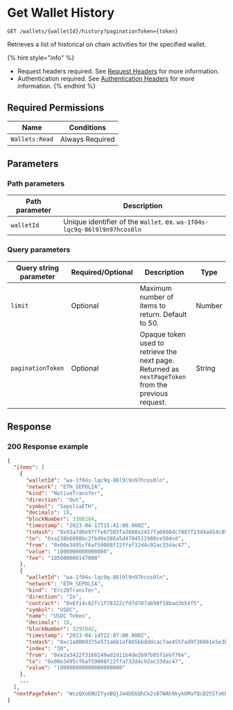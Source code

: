 # Get Wallet History

`GET /wallets/{walletId}/history?paginationToken={token}`

Retrieves a list of historical on chain activities for the specified wallet.

{% hint style="info" %}
* Request headers required. See [Request Headers](../../getting-started/request-headers.md) for more information.
* Authentication required. See [Authentication Headers](../../getting-started/request-headers.md#authentication-headers) for more information.
{% endhint %}

## Required Permissions

| Name           | Conditions      |
| -------------- | --------------- |
| `Wallets:Read` | Always Required |

## Parameters <a href="#parameters.1" id="parameters.1"></a>

### Path parameters <a href="#path-parameters" id="path-parameters"></a>

| Path parameter | Description                                                              |
| -------------- | ------------------------------------------------------------------------ |
| `walletId`     | Unique identifier of the `Wallet`. ex. `wa-1f04s-lqc9q-86l9l9n97hcos0ln` |

### Query parameters <a href="#request-example.1" id="request-example.1"></a>

| Query string parameter | Required/Optional | Description                                                                                         | Type   |
| ---------------------- | ----------------- | --------------------------------------------------------------------------------------------------- | ------ |
| `limit`                | Optional          | Maximum number of items to return. Default to 50.                                                   | Number |
| `paginationToken`      | Optional          | Opaque token used to retrieve the next page. Returned as `nextPageToken` from the previous request. | String |

## Response <a href="#response" id="response"></a>

### 200 Response example <a href="#response-example" id="response-example"></a>

```json
{
  "items": [
    {
      "walletId": "wa-1f04s-lqc9q-86l9l9n97hcos0ln",
      "network": "ETH_SEPOLIA",
      "kind": "NativeTransfer",
      "direction": "Out",
      "symbol": "SepoliaETH",
      "decimals": 18,
      "blockNumber": 3308284,
      "timestamp": "2023-04-17T15:41:00.000Z",
      "txHash": "0x93a7d6e97ffe87503fa3888e2457fa6668dc7887f23d4a454c89cb98f475463f",
      "to": "0xa238b6008bc2fbd9e386a5d4784511980ce504cd",
      "from": "0x00e3495cf6af59008f22ffaf32d4c92ac33dac47",
      "value": "1000000000000000",
      "fee": "105000000147000"
    },
    {
      "walletId": "wa-1f04s-lqc9q-86l9l9n97hcos0ln",
      "network": "ETH_SEPOLIA",
      "kind": "Erc20Transfer",
      "direction": "In",
      "contract": "0x6f14c02fc1f78322cfd7d707ab90f18bad3b54f5",
      "symbol": "USDC",
      "name": "USDC Token",
      "decimals": 18,
      "blockNumber": 3291042,
      "timestamp": "2023-04-14T22:07:00.000Z",
      "txHash": "0xc1a000d375e571a6b1af865bbdddcac7ae455fad9f36061e5e3b60dafd4e6355",
      "index": "30",
      "from": "0xe2a3422f3168149ad2d11b4de2b97b05f1ebf76e",
      "to": "0x00e3495cf6af59008f22ffaf32d4c92ac33dac47",
      "value": "100000000000000000000"
    },
    ...
  ],
  "nextPageToken": "WszQXoENUIYyoBQjJm4DE6QhCk2sB7WAh9kykUMaTQcD25SToKbuXkgf3td8ZYb2LrtopPLo35u407gwwA1Sug=="
}
```
